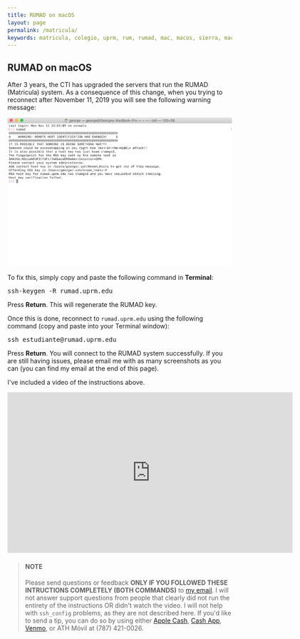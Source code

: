 ```yaml
---
title: RUMAD on macOS
layout: page
permalink: /matricula/
keywords: matricula, colegio, uprm, rum, rumad, mac, macos, sierra, macos sierra, high sierra, macos high sierra
---
```


## RUMAD on macOS

After 3 years, the CTI has upgraded the servers that run the RUMAD (Matricula) system. As a consequence of this change, when you trying to reconnect after November 11, 2019 you will see the following warning message:

[![RUMAD fingerprint](/assets/images/known_hosts_warning.png)](/assets/images/known_hosts_warning.png)

To fix this, simply copy and paste the following command in **Terminal**:

<pre class="code-snippet">ssh-keygen -R rumad.uprm.edu</pre>

Press **Return**. This will regenerate the RUMAD key.

Once this is done, reconnect to `rumad.uprm.edu` using the following command (copy and paste into your Terminal window):

<pre class="code-snippet">ssh estudiante@rumad.uprm.edu</pre>

Press **Return**. You will connect to the RUMAD system successfully. If you are still having issues, please email me with as many screenshots as you can (you can find my email at the end of this page).

I've included a video of the instructions above.

<iframe width="640" height="360" src="https://www.youtube.com/embed/nc8t0ira7LA?rel=0&amp;showinfo=0" frameborder="0" allow="accelerometer; autoplay; encrypted-media; gyroscope; picture-in-picture" allowfullscreen></iframe>

<blockquote><h4>NOTE</h4>Please send questions or feedback <b>ONLY IF YOU FOLLOWED THESE INTRUCTIONS COMPLETELY (BOTH COMMANDS)</b> to <a href="mailto:{{ site.email }}">my email</a>. I will not answer support questions from people that clearly did not run the entirety of the instructions OR didn't watch the video. I will not help with <code>ssh_config</code> problems, as they are not described here. If you'd like to send a tip, you can do so by using either <a href="https://support.apple.com/apple-cash">Apple Cash</a>, <a href="http://cash.app/$georgeperezmarrero">Cash App</a>, <a href="https://www.venmo.com/georgeperez">Venmo</a>, or ATH M&oacute;vil at (787) 421-0026.</blockquote>

<br>
